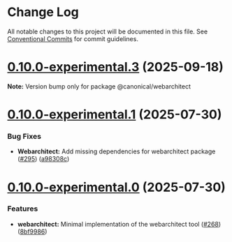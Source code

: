 # Change Log

All notable changes to this project will be documented in this file.
See [Conventional Commits](https://conventionalcommits.org) for commit guidelines.

# [0.10.0-experimental.3](https://github.com/canonical/ds25/compare/v0.10.0-experimental.2...v0.10.0-experimental.3) (2025-09-18)

**Note:** Version bump only for package @canonical/webarchitect





# [0.10.0-experimental.1](https://github.com/canonical/ds25/compare/v0.10.0-experimental.0...v0.10.0-experimental.1) (2025-07-30)


### Bug Fixes

* **Webarchitect:** Add missing dependencies for webarchitect package ([#295](https://github.com/canonical/ds25/issues/295)) ([a98308c](https://github.com/canonical/ds25/commit/a98308cf464315fb7cdefeb0d307cefdc74e9af4))





# [0.10.0-experimental.0](https://github.com/canonical/ds25/compare/v0.9.1-experimental.0...v0.10.0-experimental.0) (2025-07-30)


### Features

* **webarchitect:** Minimal implementation of the webarchitect tool ([#268](https://github.com/canonical/ds25/issues/268)) ([8bf9986](https://github.com/canonical/ds25/commit/8bf9986971a3ec2e3bb656b4087640a8b2a7ffc2))
